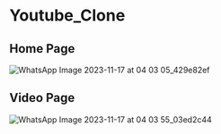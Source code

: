# Youtube_Clone

## Home Page

![WhatsApp Image 2023-11-17 at 04 03 05_429e82ef](https://github.com/Jashandeep123/YouTube_Clone/assets/102272261/4dfaac80-8594-4d10-8ce7-68dea20cd820)



## Video Page
![WhatsApp Image 2023-11-17 at 04 03 55_03ed2c44](https://github.com/Jashandeep123/YouTube_Clone/assets/102272261/0ed32042-fcc8-446d-a085-b0f898a08522)
